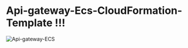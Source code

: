 # Api-gateway-Ecs-CloudFormation-Template !!!

![Api-gateway-ECS](https://github.com/trediagaurav/Api-gateway-Ecs-CloudFormation-Template/assets/63077892/501a7ba7-bc2b-4549-9738-cfdba2cd926c)
